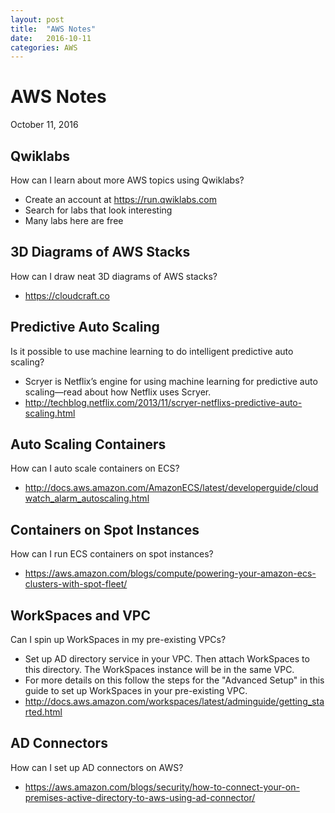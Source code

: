 ```yaml
---
layout: post
title:  "AWS Notes"
date:   2016-10-11
categories: AWS
---
```


# AWS Notes

October 11, 2016

## Qwiklabs
How can I learn about more AWS topics using Qwiklabs?
- Create an account at https://run.qwiklabs.com
- Search for labs that look interesting
- Many labs here are free

## 3D Diagrams of AWS Stacks
How can I draw neat 3D diagrams of AWS stacks?
- https://cloudcraft.co

## Predictive Auto Scaling
Is it possible to use machine learning to do intelligent predictive auto scaling?
- Scryer is Netflix’s engine for using machine learning for predictive auto scaling—read about how Netflix uses Scryer.   
- http://techblog.netflix.com/2013/11/scryer-netflixs-predictive-auto-scaling.html

## Auto Scaling Containers
How can I auto scale containers on ECS?
- http://docs.aws.amazon.com/AmazonECS/latest/developerguide/cloudwatch_alarm_autoscaling.html

## Containers on Spot Instances
How can I run ECS containers on spot instances?
- https://aws.amazon.com/blogs/compute/powering-your-amazon-ecs-clusters-with-spot-fleet/

## WorkSpaces and VPC
Can I spin up WorkSpaces in my pre-existing VPCs?
- Set up AD directory service in your VPC. Then attach WorkSpaces to this directory. The WorkSpaces instance will be in the same VPC.
- For more details on this follow the steps for the "Advanced Setup" in this guide to set up WorkSpaces in your pre-existing VPC.
- http://docs.aws.amazon.com/workspaces/latest/adminguide/getting_started.html

## AD Connectors
How can I set up AD connectors on AWS?
- https://aws.amazon.com/blogs/security/how-to-connect-your-on-premises-active-directory-to-aws-using-ad-connector/

